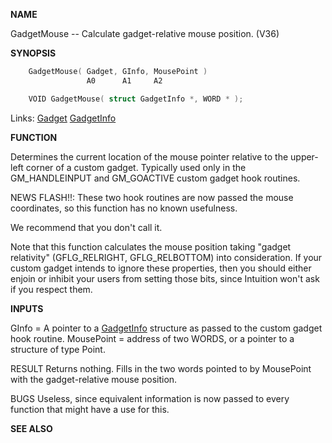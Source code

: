 
**NAME**

GadgetMouse -- Calculate gadget-relative mouse position. (V36)

**SYNOPSIS**

```c
    GadgetMouse( Gadget, GInfo, MousePoint )
                 A0      A1     A2

    VOID GadgetMouse( struct GadgetInfo *, WORD * );

```
Links: [Gadget](_00D4) [GadgetInfo](_00D2) 

**FUNCTION**

Determines the current location of the mouse pointer relative
to the upper-left corner of a custom gadget.  Typically used
only in the GM_HANDLEINPUT and GM_GOACTIVE custom gadget hook
routines.

NEWS FLASH!!: These two hook routines are now passed the mouse
coordinates, so this function has no known usefulness.

We recommend that you don't call it.

Note that this function calculates the mouse position taking
&#034;gadget relativity&#034; (GFLG_RELRIGHT, GFLG_RELBOTTOM) into
consideration.  If your custom gadget intends to ignore these
properties, then you should either enjoin or inhibit your users
from setting those bits, since Intuition won't ask if you respect
them.

**INPUTS**

GInfo = A pointer to a [GadgetInfo](_00D2) structure as passed to the
custom gadget hook routine.
MousePoint = address of two WORDS, or a pointer to a structure of
type Point.

RESULT
Returns nothing.  Fills in the two words pointed to by
MousePoint with the gadget-relative mouse position.

BUGS
Useless, since equivalent information is now passed to every
function that might have a use for this.

**SEE ALSO**

